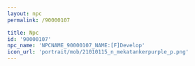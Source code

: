 ```yaml
---
layout: npc
permalink: /90000107

title: Npc
id: '90000107'
npc_name: 'NPCNAME_90000107_NAME:[F]Develop'
icon_url: 'portrait/mob/21010115_n_mekatankerpurple_p.png'
---
```

